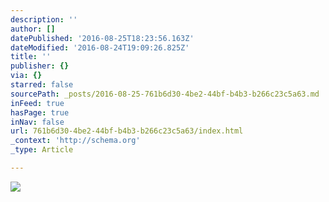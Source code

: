 ```yaml
---
description: ''
author: []
datePublished: '2016-08-25T18:23:56.163Z'
dateModified: '2016-08-24T19:09:26.825Z'
title: ''
publisher: {}
via: {}
starred: false
sourcePath: _posts/2016-08-25-761b6d30-4be2-44bf-b4b3-b266c23c5a63.md
inFeed: true
hasPage: true
inNav: false
url: 761b6d30-4be2-44bf-b4b3-b266c23c5a63/index.html
_context: 'http://schema.org'
_type: Article

---
```

![](https://the-grid-user-content.s3-us-west-2.amazonaws.com/4565dc84-9d69-4c92-b945-52787ba77f82.jpg)